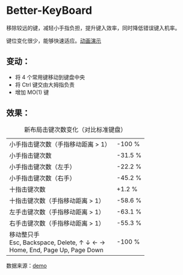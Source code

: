 
# Better-KeyBoard

移除较远的键，减轻小手指负担，提升键入效率，同时降低错误键入机率。

键位变化很少，能够快速适应。[动画演示](https://googee.github.io/Better-KeyBoard/dist)


## 变动：

- 将 4 个常用键移动到键盘中央
- 将 Ctrl 键交由大拇指负责
- 增加 MO(1) 键


## 效果：

<table>
    <caption>新布局击键次数变化（对比标准键盘）</caption>
    <tbody>
        <tr>
            <td>小手指击键次数（手指移动距离 > 1）</td>
            <td>-100 %</td>
        </tr>
        <tr>
            <td>小手指击键次数</td>
            <td>-31.5 %</td>
        </tr>
        <tr>
            <td>小手指击键次数（左手）</td>
            <td>-22.2 %</td>
        </tr>
        <tr>
            <td>小手指击键次数（右手）</td>
            <td>-45.2 %</td>
        </tr>
        <tr>
            <td>
                十指击键次数
            </td>
            <td>+1.2 %</td>
        </tr>
        <tr>
            <td>
                十指击键次数（手指移动距离 > 1）
            </td>
            <td>-58.6 %</td>
        </tr>
        <tr>
            <td>
                左手击键次数（手指移动距离 > 1）
            </td>
            <td>-63.1 %</td>
        </tr>
        <tr>
            <td>
                右手击键次数（手指移动距离 > 1）
            </td>
            <td>-55.3 %</td>
        </tr>
        <tr>
            <td>
                移动整只手
                <br />
                Esc, Backspace, Delete, ↑ ↓ ← →
                <br />
                Home, End, Page Up, Page Down
            </td>
            <td>-100 %</td>
        </tr>
    </tbody>
</table>

数据来源：[demo](https://googee.github.io/Better-KeyBoard/dist)
